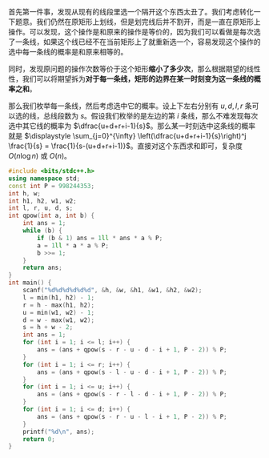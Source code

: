 首先第一件事，发现从现有的线段里选一个隔开这个东西太丑了。我们考虑转化一下题意。我们仍然在原矩形上划线，但是划完线后并不割开，而是一直在原矩形上操作。可以发现，这个操作是和原来的操作是等价的，因为我们可以看做是每次选了一条线，如果这个线已经不在当前矩形上了就重新选一个，容易发现这个操作的选中每一条线的概率是和原来相等的。

同时，发现原问题的操作次数等价于这个矩形**缩小了多少次**，那么根据期望的线性性，我们可以将期望拆为**对于每一条线，矩形的边界在某一时刻变为这一条线的概率之和**。

那么我们枚举每一条线，然后考虑选中它的概率。设上下左右分别有 $u, d, l, r$ 条可以选的线，总线段数为 $s$。假设我们枚举的是左边的第 $i$ 条线，那么不难发现每次选中其它线的概率为 $\dfrac{u+d+r+i-1}{s}$。那么某一时刻选中这条线的概率就是 $\displaystyle \sum_{j=0}^{\infty} \left(\dfrac{u+d+r+i-1}{s}\right)^j \frac{1}{s} = \frac{1}{s-(u+d+r+i-1)}$。直接对这个东西求和即可，复杂度 $O(n \log n)$ 或 $O(n)$。

```cpp
#include <bits/stdc++.h>
using namespace std;
const int P = 998244353;
int h, w;
int h1, h2, w1, w2;
int l, r, u, d, s;
int qpow(int a, int b) {
    int ans = 1;
    while (b) {
        if (b & 1) ans = 1ll * ans * a % P;
        a = 1ll * a * a % P;
        b >>= 1;
    }
    return ans;
}
int main() {
    scanf("%d%d%d%d%d%d", &h, &w, &h1, &w1, &h2, &w2);
    l = min(h1, h2) - 1;
    r = h - max(h1, h2);
    u = min(w1, w2) - 1;
    d = w - max(w1, w2);
    s = h + w - 2;
    int ans = 1;
    for (int i = 1; i <= l; i++) {
        ans = (ans + qpow(s - r - u - d - i + 1, P - 2)) % P;
    }
    for (int i = 1; i <= r; i++) {
        ans = (ans + qpow(s - l - u - d - i + 1, P - 2)) % P;
    }
    for (int i = 1; i <= u; i++) {
        ans = (ans + qpow(s - r - l - d - i + 1, P - 2)) % P;
    }
    for (int i = 1; i <= d; i++) {
        ans = (ans + qpow(s - r - u - l - i + 1, P - 2)) % P;
    }
    printf("%d\n", ans);
    return 0;
}
```